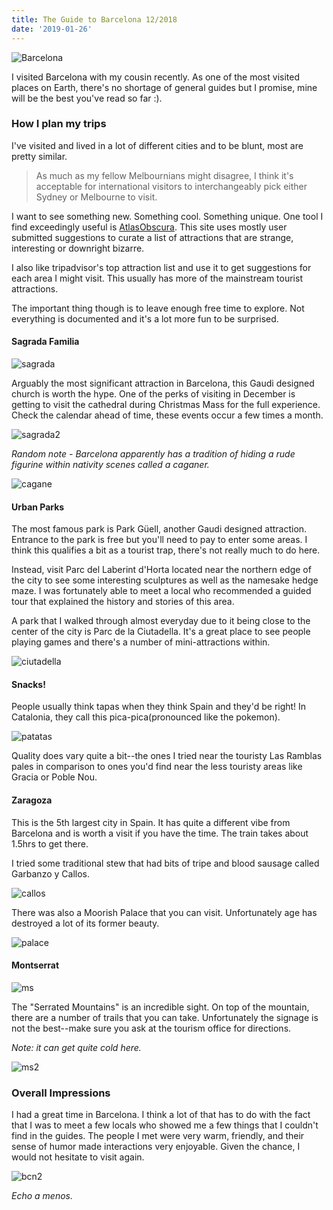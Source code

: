 ```yaml
---
title: The Guide to Barcelona 12/2018
date: '2019-01-26'
---
```


![Barcelona](./bcn.jpg)

I visited Barcelona with my cousin recently. As one of the most visited 
places on Earth, there's no shortage of general guides
but I promise, mine will be the best you've read so far :).

### How I plan my trips
I've visited and lived in a lot of different cities and to be blunt, 
most are pretty similar. 

> As much as my fellow Melbournians might 
> disagree, I think it's acceptable for international visitors to
> interchangeably pick either Sydney or Melbourne to visit. 

I want to see something new. Something cool. Something unique. 
One tool I find exceedingly useful is [AtlasObscura](https://www.atlasobscura.com/).
This site uses mostly user submitted suggestions to curate a list of
attractions that are strange, interesting or downright bizarre.

I also like tripadvisor's top attraction list and use it to get 
suggestions for each area I might visit. This usually has more of
the mainstream tourist attractions.

The important thing though is to leave enough free time to explore. 
Not everything is documented and it's a lot more fun to be surprised.

#### Sagrada Familia

![sagrada](./sagrada1.jpg)

Arguably the most significant attraction in Barcelona, this Gaudi designed 
church is worth the hype. One of the perks of visiting in December is getting
to visit the cathedral during Christmas Mass for the full experience. Check
the calendar ahead of time, these events occur a few times a month.

![sagrada2](./sagrada2.jpg)

_Random note - Barcelona apparently has a tradition of hiding a rude figurine
within nativity scenes called a caganer._

![cagane](./cagane.jpg)

#### Urban Parks

The most famous park is Park Güell, another Gaudi designed attraction. Entrance 
to the park is free but you'll need to pay to enter some areas. I think this
qualifies a bit as a tourist trap, there's not really much to do here. 

Instead, visit Parc del Laberint d'Horta located near the northern edge of the city
to see some interesting sculptures as well as the namesake hedge maze. I was 
fortunately able to meet a local who recommended a guided tour that explained the 
history and stories of this area. 

A park that I walked through almost everyday due to it being close to the center of the city
is Parc de la Ciutadella. It's a great place to see people playing games and there's a number of 
mini-attractions within.

![ciutadella](./ciutadella.jpg)

#### Snacks!

People usually think tapas when they think Spain and they'd be right! 
In Catalonia, they call this pica-pica(pronounced like the pokemon).

![patatas](./patatas.jpg)

Quality does vary quite a bit--the ones I tried near the touristy 
Las Ramblas pales in comparison to ones you'd find near the less touristy 
areas like Gracia or Poble Nou.

#### Zaragoza

This is the 5th largest city in Spain. It has quite a different vibe from
Barcelona and is worth a visit if you have the time. The train takes
about 1.5hrs to get there.

I tried some traditional stew that had bits of tripe and blood 
sausage called Garbanzo y Callos.

![callos](./callos.jpg)

There was also a Moorish Palace that you can visit. Unfortunately 
age has destroyed a lot of its former beauty.

![palace](./palace.jpg)

#### Montserrat

![ms](./ms.jpg)

The "Serrated Mountains" is an incredible sight. On top of the mountain, 
there are a number of trails that you can take. Unfortunately the signage is
not the best--make sure you ask at the tourism office for directions. 

_Note: it can get quite cold here._

![ms2](./ms2.jpg)

### Overall Impressions

I had a great time in Barcelona. I think a lot of that has to do with
the fact that I was to meet a few locals who showed me a few things
that I couldn't find in the guides. The people I met were very warm, friendly,
and their sense of humor made interactions very enjoyable. Given the chance,
I would not hesitate to visit again.

![bcn2](./bcn2.jpg)

_Echo a menos._




